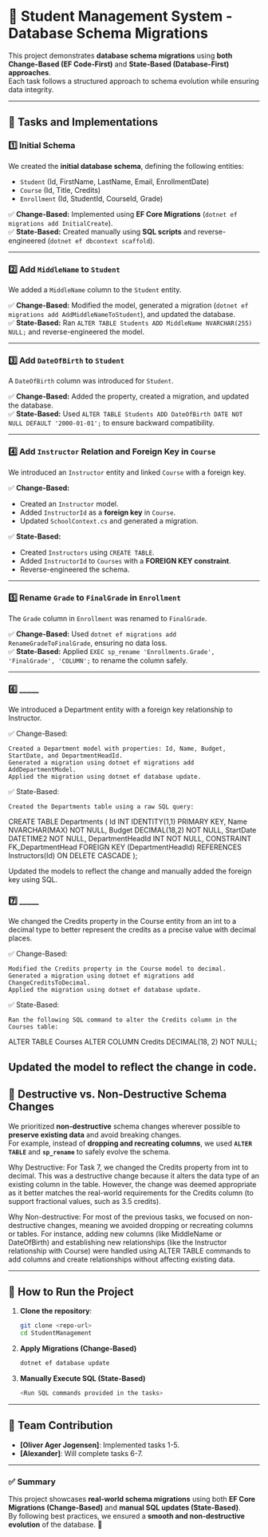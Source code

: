 # 📜 Student Management System - Database Schema Migrations

This project demonstrates **database schema migrations** using **both Change-Based (EF Code-First)** and **State-Based (Database-First) approaches**.  
Each task follows a structured approach to schema evolution while ensuring data integrity.

---

## 📌 Tasks and Implementations

### 1️⃣ Initial Schema
We created the **initial database schema**, defining the following entities:
- `Student` (Id, FirstName, LastName, Email, EnrollmentDate)
- `Course` (Id, Title, Credits)
- `Enrollment` (Id, StudentId, CourseId, Grade)

✅ **Change-Based:** Implemented using **EF Core Migrations** (`dotnet ef migrations add InitialCreate`).  
✅ **State-Based:** Created manually using **SQL scripts** and reverse-engineered (`dotnet ef dbcontext scaffold`).

---

### 2️⃣ Add `MiddleName` to `Student`
We added a `MiddleName` column to the `Student` entity.

✅ **Change-Based:** Modified the model, generated a migration (`dotnet ef migrations add AddMiddleNameToStudent`), and updated the database.  
✅ **State-Based:** Ran `ALTER TABLE Students ADD MiddleName NVARCHAR(255) NULL;` and reverse-engineered the model.

---

### 3️⃣ Add `DateOfBirth` to `Student`
A `DateOfBirth` column was introduced for `Student`.

✅ **Change-Based:** Added the property, created a migration, and updated the database.  
✅ **State-Based:** Used `ALTER TABLE Students ADD DateOfBirth DATE NOT NULL DEFAULT '2000-01-01';` to ensure backward compatibility.

---

### 4️⃣ Add `Instructor` Relation and Foreign Key in `Course`
We introduced an `Instructor` entity and linked `Course` with a foreign key.

✅ **Change-Based:**  
- Created an `Instructor` model.  
- Added `InstructorId` as a **foreign key** in `Course`.  
- Updated `SchoolContext.cs` and generated a migration.

✅ **State-Based:**  
- Created `Instructors` using `CREATE TABLE`.  
- Added `InstructorId` to `Courses` with a **FOREIGN KEY constraint**.  
- Reverse-engineered the schema.

---

### 5️⃣ Rename `Grade` to `FinalGrade` in `Enrollment`
The `Grade` column in `Enrollment` was renamed to `FinalGrade`.

✅ **Change-Based:** Used `dotnet ef migrations add RenameGradeToFinalGrade`, ensuring no data loss.  
✅ **State-Based:** Applied `EXEC sp_rename 'Enrollments.Grade', 'FinalGrade', 'COLUMN';` to rename the column safely.

---

### 6️⃣ _____
We introduced a Department entity with a foreign key relationship to Instructor.

✅ Change-Based:

    Created a Department model with properties: Id, Name, Budget, StartDate, and DepartmentHeadId.
    Generated a migration using dotnet ef migrations add AddDepartmentModel.
    Applied the migration using dotnet ef database update.

✅ State-Based:

    Created the Departments table using a raw SQL query:

CREATE TABLE Departments (
    Id INT IDENTITY(1,1) PRIMARY KEY,
    Name NVARCHAR(MAX) NOT NULL,
    Budget DECIMAL(18,2) NOT NULL,
    StartDate DATETIME2 NOT NULL,
    DepartmentHeadId INT NOT NULL,
    CONSTRAINT FK_DepartmentHead FOREIGN KEY (DepartmentHeadId) REFERENCES Instructors(Id) ON DELETE CASCADE
);

Updated the models to reflect the change and manually added the foreign key using SQL.

### 7️⃣ _____
We changed the Credits property in the Course entity from an int to a decimal type to better represent the credits as a precise value with decimal places.

✅ Change-Based:

    Modified the Credits property in the Course model to decimal.
    Generated a migration using dotnet ef migrations add ChangeCreditsToDecimal.
    Applied the migration using dotnet ef database update.

✅ State-Based:

    Ran the following SQL command to alter the Credits column in the Courses table:

ALTER TABLE Courses
ALTER COLUMN Credits DECIMAL(18, 2) NOT NULL;

Updated the model to reflect the change in code.
---

## 📌 Destructive vs. Non-Destructive Schema Changes
We prioritized **non-destructive** schema changes wherever possible to **preserve existing data** and avoid breaking changes.  
For example, instead of **dropping and recreating columns**, we used **`ALTER TABLE`** and **`sp_rename`** to safely evolve the schema.

Why Destructive:
For Task 7, we changed the Credits property from int to decimal. This was a destructive change because it alters the data type of an existing column in the table. However, the change was deemed appropriate as it better matches the real-world requirements for the Credits column (to support fractional values, such as 3.5 credits).

Why Non-destructive:
For most of the previous tasks, we focused on non-destructive changes, meaning we avoided dropping or recreating columns or tables. For instance, adding new columns (like MiddleName or DateOfBirth) and establishing new relationships (like the Instructor relationship with Course) were handled using ALTER TABLE commands to add columns and create relationships without affecting existing data.

---

## 🚀 How to Run the Project
1. **Clone the repository**:
   ```sh
   git clone <repo-url>
   cd StudentManagement
   ```
2. **Apply Migrations (Change-Based)**
   ```sh
   dotnet ef database update
   ```
3. **Manually Execute SQL (State-Based)**
   ```sh
   <Run SQL commands provided in the tasks>
   ```

---

## 📌 Team Contribution
- **[Oliver Ager Jogensen]**: Implemented tasks 1-5.
- **[Alexander]**: Will complete tasks 6-7.

---

### ✅ Summary
This project showcases **real-world schema migrations** using both **EF Core Migrations (Change-Based)** and **manual SQL updates (State-Based)**.  
By following best practices, we ensured a **smooth and non-destructive evolution** of the database. 🚀  
